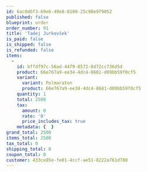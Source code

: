 ```yaml
---
id: 6ac0d6f3-69e6-49e8-8100-25c98e979052
published: false
blueprint: order
order_number: 91
title: 'Tadej Jurkovšek'
is_paid: false
is_shipped: false
is_refunded: false
items:
  -
    id: bffdf97c-56ad-44f9-8572-8d72cc736d5d
    product: 66e767a9-ee34-4dc4-8681-d09bb59f0cf5
    variant:
      variant: Polmaraton
      product: 66e767a9-ee34-4dc4-8681-d09bb59f0cf5
    quantity: 1
    total: 2500
    tax:
      amount: 0
      rate: '0'
      price_includes_tax: true
    metadata: {  }
grand_total: 2500
items_total: 2500
tax_total: 0
shipping_total: 0
coupon_total: 0
customer: 433ce85e-fe01-4ccf-ae51-8222a761d780
---
```

